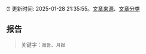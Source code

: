 :alarm_clock: 更新时间: 2025-01-28 21:35:55。[文章来源](/README.md)、[文章分类](/TAGS.md)

## 报告


> 关键字：`报告`、`月报`



